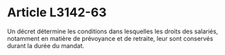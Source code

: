 # Article L3142-63

Un décret détermine les conditions dans lesquelles les droits des salariés, notamment en matière de prévoyance et de retraite, leur sont conservés durant la durée du mandat.
